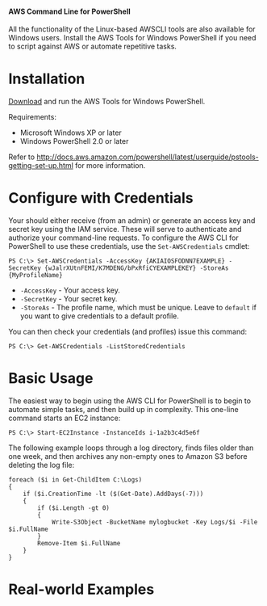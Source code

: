 <div class="bd-callout bd-callout-warning">
<h4>AWS Command Line for PowerShell</h4>
All the functionality of the Linux-based AWSCLI tools are also available for Windows users. 
Install the AWS Tools for Windows PowerShell if you need to script against AWS or automate repetitive tasks.
</div>

# Installation

[Download](http://sdk-for-net.amazonwebservices.com/latest/AWSToolsAndSDKForNet.msi) and run the AWS Tools for Windows PowerShell.

Requirements:

* Microsoft Windows XP or later
* Windows PowerShell 2.0 or later

Refer to http://docs.aws.amazon.com/powershell/latest/userguide/pstools-getting-set-up.html for more information.

# Configure with Credentials

Your should either receive (from an admin) or generate an access key and secret key using the IAM service. These will serve to authenticate and 
authorize your command-line requests. To configure the AWS CLI for PowerShell to use these credentials, use the `Set-AWSCredentials` cmdlet:

    PS C:\> Set-AWSCredentials -AccessKey {AKIAIOSFODNN7EXAMPLE} -SecretKey {wJalrXUtnFEMI/K7MDENG/bPxRfiCYEXAMPLEKEY} -StoreAs {MyProfileName}

* `-AccessKey` - Your access key.
* `-SecretKey` - Your secret key.
* `-StoreAs` - The profile name, which must be unique. Leave to `default` if you want to give credentials to a default profile.

You can then check your credentials (and profiles) issue this command:

    PS C:\> Get-AWSCredentials -ListStoredCredentials

# Basic Usage

The easiest way to begin using the AWS CLI for PowerShell is to begin to automate simple tasks, and then build up in complexity. This one-line command starts an EC2 instance:

    PS C:\> Start-EC2Instance -InstanceIds i-1a2b3c4d5e6f

The following example loops through a log directory, finds files older than one week, and then archives any non-empty ones to Amazon S3 before deleting the log file:

    foreach ($i in Get-ChildItem C:\Logs)
    {
        if ($i.CreationTime -lt ($(Get-Date).AddDays(-7)))
        {
            if ($i.Length -gt 0)
            {
                Write-S3Object -BucketName mylogbucket -Key Logs/$i -File $i.FullName
            }
            Remove-Item $i.FullName
        }
    }


# Real-world Examples

